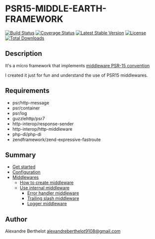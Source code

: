 # PSR15-MIDDLE-EARTH-FRAMEWORK

[![Build Status](https://travis-ci.org/ender9108/psr15-middle-earth-framework.svg?branch=master)](https://travis-ci.org/ender9108/psr15-middle-earth-framework)
[![Coverage Status](https://coveralls.io/repos/github/ender9108/psr15-middle-earth-framework/badge.svg?branch=master)](https://coveralls.io/github/ender9108/psr15-middle-earth-framework?branch=master)
[![Latest Stable Version](https://poser.pugx.org/enderlab/psr15-middle-earth-framework/v/stable)](https://packagist.org/packages/enderlab/psr15-middle-earth-framework)
[![License](https://poser.pugx.org/enderlab/psr15-middle-earth-framework/license)](https://packagist.org/packages/enderlab/psr15-middle-earth-framework)
[![Total Downloads](https://poser.pugx.org/enderlab/psr15-middle-earth-framework/downloads)](https://packagist.org/packages/enderlab/psr15-middle-earth-framework)

## Description
It's a micro framework that implements [middleware PSR-15 convention](https://github.com/php-fig/fig-standards/blob/master/proposed/http-middleware/middleware.md)

I created it just for fun and understand the use of PSR15 middlewares.

## Requirements
- psr/http-message
- psr/container
- psr/log
- guzzlehttp/psr7
- http-interop/response-sender
- http-interop/http-middleware
- php-di/php-di
- zendframework/zend-expressive-fastroute

## Summary
* [Get started](https://github.com/ender9108/psr15-middle-earth-framework/tree/master/docs/get_started.md)
* [Configuration](https://github.com/ender9108/psr15-middle-earth-framework/tree/master/docs/configuration.md)
* [Middlewares](https://github.com/ender9108/psr15-middle-earth-framework/tree/master/docs/middlewares.md)
    * [How to create middleware](https://github.com/ender9108/psr15-middle-earth-framework/tree/master/docs/middlewares.md#how-to-create-middleware)
    * [Use internal middleware](https://github.com/ender9108/psr15-middle-earth-framework/tree/master/docs/middlewares.md#use-internal-middleware)
        * [Error handler middleware](https://github.com/ender9108/psr15-middle-earth-framework/tree/master/docs/middlewares.md#error-handler-middleware)
        * [Trailing slash middleware](https://github.com/ender9108/psr15-middle-earth-framework/tree/master/docs/middlewares.md#trailing-slash-middleware)
        * [Logger middleware](https://github.com/ender9108/psr15-middle-earth-framework/tree/master/docs/middlewares.md#logger-middleware)

## Author
Alexandre Berthelot <alexandreberthelot9108@gmail.com>
